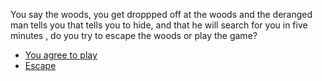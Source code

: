 You say the woods, you get droppped off at the woods and the deranged man tells you that tells you to hide, and that he will search for you in five minutes , do you try to escape the woods or play the game?

* [You agree to play](../Game/Building.md)
* [Escape](../FOREST/death.md)
